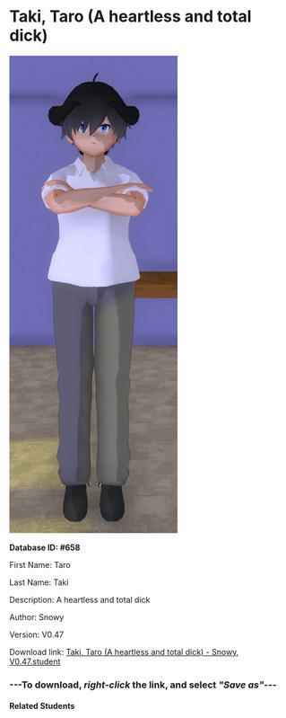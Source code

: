 # Taki, Taro (A heartless and total dick)

<img src="Files/Taki, Taro (A heartless and total dick).png" title="Taki, Taro (A heartless and total dick) - Snowy, V0.47">

**Database ID: #658**

First Name: Taro

Last Name: Taki

Description: A heartless and total dick

Author: Snowy

Version: V0.47

Download link: <a href="https://raw.githubusercontent.com/Arbiter1223/Daigaku-Gurashi-Custom-Students/master/Students/Files/Taki%2C%20Taro%20(A%20heartless%20and%20total%20dick)%20-%20Snowy%2C%20V0.47.student">Taki, Taro (A heartless and total dick) - Snowy, V0.47.student</a>

### ---**To download, _right-click_ the link, and select _"Save as"_**---

#### Related Students

